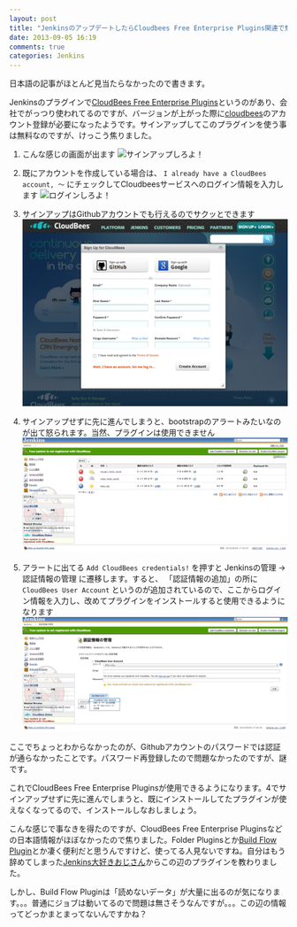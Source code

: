 ```yaml
---
layout: post
title: "JenkinsのアップデートしたらCloudbees Free Enterprise Plugins関連で焦った話"
date: 2013-09-05 16:19
comments: true
categories: Jenkins
---
```

日本語の記事がほとんど見当たらなかったので書きます。  

Jenkinsのプラグインで[CloudBees Free Enterprise Plugins](https://wiki.jenkins-ci.org/display/JENKINS/CloudBees+Free+Enterprise+Plugins)というのがあり、会社でがっつり使われてるのですが、バージョンが上がった際に[cloudbees](http://www.cloudbees.com/)のアカウント登録が必要になったようです。サインアップしてこのプラグインを使う事は無料なのですが、けっこう焦りました。

1. こんな感じの画面が出ます
![サインアップしろよ！](https://wiki.jenkins-ci.org/download/attachments/60917181/Screen+shot+2012-04-16+at+22.29.44.png?version=1&modificationDate=1334611834000)

1. 既にアカウントを作成している場合は、 `I already have a CloudBees account, 〜` にチェックしてCloudbeesサービスへのログイン情報を入力します
![ログインしろよ！](https://wiki.jenkins-ci.org/download/attachments/60917181/Screen+shot+2012-04-16+at+22.30.45.png?version=1&modificationDate=1334611949000)

1. サインアップはGithubアカウントでも行えるのでサクッとできます
![サインアップ画面](/images/cloudbees_signup.jpg)

1. サインアップせずに先に進んでしまうと、bootstrapのアラートみたいなのが出て怒られます。当然、プラグインは使用できません
![サインアップしろって言ってんだろ！](/images/signup_shiro.jpg)

1. アラートに出てる `Add CloudBees credentials!` を押すと Jenkinsの管理 -> 認証情報の管理 に遷移します。すると、 「認証情報の追加」の所に `CloudBees User Account` というのが追加されているので、ここからログイン情報を入力し、改めてプラグインをインストールすると使用できるようになります
![ログイン情報入力](/images/cloudbees_account_irero.jpg)

ここでちょっとわからなかったのが、Githubアカウントのパスワードでは認証が通らなかったことです。パスワード再登録したので問題なかったのですが、謎です。  

これでCloudBees Free Enterprise Pluginsが使用できるようになります。4でサインアップせずに先に進んでしまうと、既にインストールしてたプラグインが使えなくなってるので、インストールしなおしましょう。

こんな感じで事なきを得たのですが、CloudBees Free Enterprise Pluginsなどの日本語情報がほぼなかったので焦りました。Folder Pluginsとか[Build Flow Plugin](https://wiki.jenkins-ci.org/display/JENKINS/Build+Flow+Plugin)とか凄く便利だと思うんですけど、使ってる人見ないですね。自分はもう辞めてしまった[Jenkins大好きおじさん](https://github.com/shiraji)からこの辺のプラグインを教わりました。

しかし、Build Flow Pluginは「読めないデータ」が大量に出るのが気になります。。。普通にジョブは動いてるので問題は無さそうなんですが。。。この辺の情報ってどっかまとまってないんですかね？

